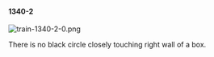 #### 1340-2
![train-1340-2-0.png](https://github.com/lil-lab/nlvr/raw/master/nlvr/train/images/6/train-1340-2-0.png "train-1340-2-0.png")

There is no black circle closely touching right wall of a box.